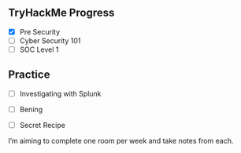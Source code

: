 ## TryHackMe Progress

- [x] Pre Security
- [ ] Cyber Security 101
- [ ] SOC Level 1

## Practice
- [ ] Investigating with Splunk
- [ ] Bening
- [ ] Secret Recipe


I’m aiming to complete one room per week and take notes from each.
